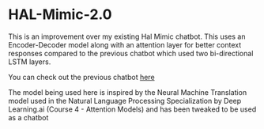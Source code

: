 # HAL-Mimic-2.0

This is an improvement over my existing Hal Mimic chatbot. This uses an Encoder-Decoder model along with an attention layer for better context responses compared to the previous chatbot which used two bi-directional LSTM layers.

You can check out the previous chatbot [here](https://github.com/Utkichaps/HAL-Mimic)

The model being used here is inspired by the Neural Machine Translation model used in the Natural Language Processing Specialization by Deep Learning.ai (Course 4 - Attention Models) and has been tweaked to be used as a chatbot
